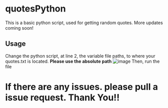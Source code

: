 # quotesPython

This is a basic python script, used for getting random quotes. More updates coming soon!

## Usage
Change the python script, at line 2, the variable file paths, to where your quotes.txt is located. **Please use the absolute path**
![image](https://github.com/200xy/quotesPython/assets/126645650/331f06ed-08f3-450f-b2d0-6c75db331c9f)
Then, run the file
# If there are any issues. please pull a issue request. Thank You!!
